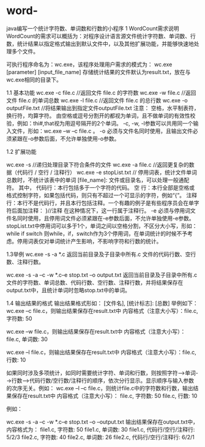 # word-
java编写一个统计字符数、单词数和行数的小程序
1  WordCount需求说明
WordCount的需求可以概括为：对程序设计语言源文件统计字符数、单词数、行数，统计结果以指定格式输出到默认文件中，以及其他扩展功能，并能够快速地处理多个文件。

可执行程序命名为：wc.exe，该程序处理用户需求的模式为：
wc.exe [parameter] [input_file_name]
存储统计结果的文件默认为result.txt，放在与wc.exe相同的目录下。


1.1 基本功能
wc.exe -c file.c     //返回文件 file.c 的字符数
wc.exe -w file.c     //返回文件 file.c 的单词总数
wc.exe -l file.c     //返回文件 file.c 的总行数
wc.exe -o outputFile.txt     //将结果输出到指定文件outputFile.txt
注意：
空格，水平制表符，换行符，均算字符。
由空格或逗号分割开的都视为单词，且不做单词的有效性校验，例如：thi#,that视为用逗号隔开的2个单词。
-c, -w, -l参数可以共用同一个输入文件，形如：wc.exe –w –c file.c 。
-o 必须与文件名同时使用，且输出文件必须紧跟在-o参数后面，不允许单独使用-o参数。 


1.2 扩展功能

wc.exe -s            //递归处理目录下符合条件的文件
wc.exe -a file.c     //返回更复杂的数据（代码行 / 空行 / 注释行）
wc.exe -e stopList.txt  // 停用词表，统计文件单词总数时，不统计该表中的单词
[file_name]: 文件或目录名，可以处理一般通配符。
其中，
代码行：本行包括多于一个字符的代码。
空   行：本行全部是空格或格式控制字符，如果包括代码，则只有不超过一个可显示的字符，例如“{”。
注释行：本行不是代码行，并且本行包括注释。一个有趣的例子是有些程序员会在单字符后面加注释：
}//注释
在这种情况下，这一行属于注释行。
-e 必须与停用词文件名同时使用，且停用词文件必须紧跟在-e参数后面，不允许单独使用-e参数。
stopList.txt中停用词可以多于1个，单词之间以空格分割，不区分大小写，形如：
while if switch
则while，if，switch作为3个停用词，在单词统计的时候不予考虑。停用词表仅对单词统计产生影响，不影响字符和行数的统计。


1.3举例
wc.exe -s -a *.c
返回当前目录及子目录中所有.c 文件的代码行数、空行数、注释行数。

wc.exe -s -a –c -w *.c–e stop.txt –o output.txt
返回当前目录及子目录中所有.c 文件的字符数、单词总数、代码行数、空行数、注释行数，并将结果保存在output.txt中，且统计单词时忽略stop.txt中的单词。

1.4 输出结果的格式
输出结果格式形如：
[文件名], [统计标志]: [总数]
举例如下：
wc.exe –c file.c，则输出结果保存在result.txt中
内容格式（注意大小写）：file.c, 字符数: 50

wc.exe –w file.c，则输出结果保存在result.txt中
内容格式（注意大小写）：file.c, 单词数: 30

wc.exe –l file.c，则输出结果保存在result.txt中
内容格式（注意大小写）：file.c, 行数: 10

 如果同时涉及多项统计，如同时需要统计字符、单词和行数，则按照字符-->单词-->行数-->代码行数/空行数/注释行的顺序，依次分行显示。显示顺序与输入参数的次序无关。例如：
wc.exe –l –c file.c，则统计file.c中的字符数和行数，输出结果保存在result.txt中
内容格式（注意大小写）：
file.c, 字符数: 50
file.c, 行数: 10

例如：

wc.exe -s -a –c -w *.c–e stop.txt –o –output.txt
输出结果保存在output.txt中，内容格式为：
file1.c, 字符数: 50
file1.c, 单词数: 30
file1.c, 代码行/空行/注释行: 5/2/3
file2.c, 字符数: 40
file2.c, 单词数: 26
file2.c, 代码行/空行/注释行: 6/2/1

